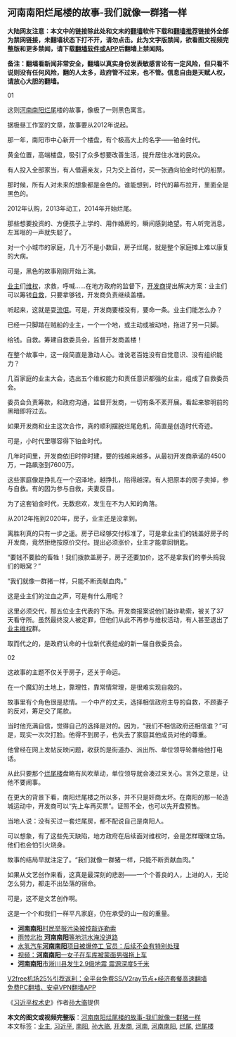  <h2>河南南阳烂尾楼的故事-我们就像一群猪一样</h2> <p class="notice"><b>大陆网友注意：本文中的链接除此处和文末的<a href="https://github.com/bannedbook/fanqiang" >翻墙</a>软件下载和<a href="https://github.com/killgcd/justmysocks/blob/master/README.md">翻墙推荐</a>链接外全部为禁网链接，未翻墙状态下打不开，请勿点击。此为文字版禁闻，欲看图文视频完整版和更多禁闻，请下载<a href="https://github.com/bannedbook/fanqiang">翻墙软件或APP</a>后翻墙上禁闻网。</p><p>备注：翻墙看新闻非常安全，翻墙以真实身份发表敏感言论有一定风险，但只看不说则没有任何风险，翻的人太多，政府管不过来，也不管。信息自由是天赋人权，请放心大胆的翻墙。</b></p>  <div class="entry"> <p>01</p> <p>这则<a href="https://www.bannedbook.org/bnews/tag/%e6%b2%b3%e5%8d%97/" class="st_tag internal_tag" rel="tag" title="标签 河南 下的日志">河南</a><a href="https://www.bannedbook.org/bnews/tag/%E5%8D%97%E9%98%B3/" class="st_tag internal_tag" rel="tag" title="标签 南阳 下的日志">南阳</a><a href="https://www.bannedbook.org/bnews/tag/%E7%83%82%E5%B0%BE/" class="st_tag internal_tag" rel="tag" title="标签 烂尾 下的日志">烂尾</a>楼的故事，像极了一则黑色寓言。</p> <p>据极昼工作室的文章，故事要从2012年说起。</p> <p>那一年，南阳市中心新开一个楼盘，有个极高大上的名字——铂金时代。</p> <p>黄金位置，高端楼盘，吸引了众多想要改善生活，提升居住水准的民众。</p> <p>有人投入全部家当，有人借遍亲友，只为交上首付，买一张通向铂金时代的船票。</p> <p>那时候，所有人对未来的想象都是金色的。谁能想到，时代的幕布拉开，里面全是黑色的。</p> <p>2012年认购，2013年动工，2014年开始烂尾。</p> <p>那些想要投资的、方便孩子上学的、用作婚房的，瞬间感到绝望。有人听完消息，左耳嗡的一声就失聪了。</p> <p>对一个小城市的家庭，几十万不是小数目，房子烂尾，就是整个家庭摊上难以康复的大病。</p> <p>可是，黑色的故事刚刚开始上演。</p>  <p><a href="https://www.bannedbook.org/bnews/tag/%e4%b8%9a%e4%b8%bb/" class="st_tag internal_tag" rel="tag" title="标签 业主 下的日志">业主</a>们<span class='wp_keywordlink_affiliate'><a href="https://www.bannedbook.org/bnews/weiquan/" title="维权" target="_blank">维权</a></span>，求救，呼喊……在地方政府的监督下，<a href="https://www.bannedbook.org/bnews/tag/%e5%bc%80%e5%8f%91%e5%95%86/" class="st_tag internal_tag" rel="tag" title="标签 开发商 下的日志">开发商</a>提出解决方案：业主们可以筹钱<span class='wp_keywordlink'><a href="https://www.bannedbook.org/forum5/topic42.html" title="萨斯、诚信与自救" target="_blank">自救</a></span>，只要拿够钱，开发商负责继续盖楼。</p> <p>听起来，这就是耍<span class='wp_keywordlink'><a href="https://www.bannedbook.org/forum11/topic282.html" title="禁片：评中国共产党的流氓本性" target="_blank">流氓</a></span>。可是，开发商要楼没有，要命一条。业主们能怎么办？</p> <p>已经一只脚踏在贼船的业主，一个一个地，或主动或被动地，拖进了另一只脚。</p> <p>给钱。自救。筹建自救委员会，监督开发商盖楼！</p> <p>在整个故事中，这一段简直是激动人心。谁说老百姓没有自觉意识、没有组织能力？</p> <p>几百家庭的业主大会，选出五个维权能力和责任意识都强的业主，组成了自救委员会。</p> <p>委员会负责筹款，和政府沟通，监督开发商，一切有条不紊开展。看起来黎明前的黑暗即将过去。</p> <p>如果开发商和业主这次合作，真的顺利摆脱烂尾危机，简直是创造时代奇迹。</p> <p>可是，小时代里哪容得下铂金时代。</p> <p>几年时间里，开发商依旧时停时建，要的钱越来越多。从最初开发商承诺的4500万，一路飙涨到7600万。</p> <p>这些家庭像是挣扎在一个沼泽地，越挣扎，陷得越深。有人把原本的房子卖掉，参与自救。有的因为参与自救，夫妻反目。</p>  <p>为了这套铂金时代，无数悲欢，发生在不为人知的角落。</p> <p>从2012年拖到2020年，房子，业主还是没拿到。</p> <p>离胜利真的只有一步之遥。房子已经够交付标准了，可是拿业主们的钱盖好房子的开发商，竟然拒绝按原价交付。提出必须涨价，业主才能拿回钥匙。</p> <p>“要钱不要脸的畜牲！我们拨款盖房子，房子还要加价，这不是拿我们的拳头捣我们的眼窝？”</p> <p>“我们就像一群猪一样，只能不断贡献血肉。”</p> <p>这是业主们的泣血之声，可是有什么用呢？</p> <p>这里必须交代，那五位业主代表的下场。开发商报案说他们敲诈勒索，被关了37天看守所。虽然最终没人被定罪，但他们从此不再参与维权活动，有人甚至退出了<span class='wp_keywordlink'><a href="https://www.bannedbook.org/forum17/" title="业主维权 拆迁上访 拆迁维权" target="_blank">业主维权</a></span>群。</p> <p>取而代之的，是政府认命的十位新代表组成的新一届自救委员会。</p> <p>02</p> <p>这故事的主题不仅关于房子，还关于命运。</p> <p>在一个魔幻的土地上，靠理性，靠常情常理，是很难实现自救的。</p>  <p>故事里有个角色很是悲情。一个中产的丈夫，选择相信政府主导的自救，不顾妻子的反对，筹足交了尾款。</p> <p>当时他充满自信，觉得自己的选择是对的。因为，“我们不相信政府还相信谁？”可是，现实一次次打脸。他得不到房子，也失去了家庭其他成员对他的尊重。</p> <p>他曾经在网上发帖反映问题，收获的是街道办、派出所、单位领导轮番给他打电话。</p> <p>从此只要那个<a href="https://www.bannedbook.org/bnews/tag/%E7%83%82%E5%B0%BE%E6%A5%BC/" class="st_tag internal_tag" rel="tag" title="标签 烂尾楼 下的日志">烂尾楼</a>盘略有风吹草动，单位领导就会凑过来关心。言外之意是，让他不要闹事。</p> <p>在更大的背景下看，南阳烂尾楼之所以多，并不只是奸商太坏。在南阳的那一轮造城运动中，开发商可以“先上车再买票”。证照不全，也可以先开盘预售。</p> <p>当地人说：没有买过一套烂尾房，都不配说自己是南阳人。</p> <p>可以想象，有了这些先天缺陷，地方政府在后续面对维权时，会是怎样暧昧立场。他们也会怕引火烧身。</p> <p>故事的结局早就注定了。“我们就像一群猪一样，只能不断贡献血肉。”</p> <p>如果从文艺创作来看，这真是最深刻的悲剧——一个个善良的人，上进的人，无论怎么努力，都走不出坠落的宿命。</p> <p>可是，这不是文艺创作啊。</p> <p>这是一个个和我们一样平凡家庭，仍在承受的山一般的重量。</p>  <ul class='op-related-articles' title='相关阅读'> <li><a href='https://www.bannedbook.org/bnews/baitai/20201106/1426978.html' target='_blank'><b>河南南阳</b>村民举报污染被控敲诈勒索</a></li> <li><a href='https://www.bannedbook.org/bnews/cbnews/20200722/1364612.html' target='_blank'>雨带北抬 <b>河南南阳</b>等地洪水淹没道路</a></li> <li><a href='https://www.bannedbook.org/bnews/baitai/20191206/1236245.html' target='_blank'>水氢汽车<b>河南南阳</b>项目被爆停工 官员：后续不会有特别处理</a></li> <li><a href='https://www.bannedbook.org/bnews/baitai/20191018/1208912.html' target='_blank'>视频：<b>河南南阳</b>一女子在车库被蒙面男强拖上车</a></li> <li><a href='https://www.bannedbook.org/bnews/baitai/20191004/1201598.html' target='_blank'><b>河南南阳</b>市淅川县发生2.9级地震 震源深度5千米</a></li> </ul> <p class="texttj"> <a href="https://github.com/bannedbook/fanqiang/wiki/V2ray%E6%9C%BA%E5%9C%BA" target="_blank">V2free机场25%引荐返利：全平台免费SS/V2ray节点+经济套餐高速翻墙</a><br/> <a href="https://github.com/bannedbook/fanqiang/wiki/%E7%A6%81%E9%97%BB%E7%BD%91%E5%AE%89%E5%8D%93%E7%BF%BB%E5%A2%99%E6%96%B0%E9%97%BBAPP" target="_blank">免费PC翻墙、安卓VPN翻墙APP</a></p><p>《<span class='wp_keywordlink'><a href="https://www.bannedbook.org/forum2/topic20302.html" title="《习近平权术史》" target="_blank">习近平权术史</a></span>》作者<a href="https://www.bannedbook.org/bnews/tag/%e5%ad%99%e5%a4%a7%e9%aa%86/" class="st_tag internal_tag" rel="tag" title="标签 孙大骆 下的日志">孙大骆</a>提供</p><a name='sharetosocial'></a>       <div><b>本文的图文或视频完整版</b>：<a href='https://www.bannedbook.org/bnews/cbnews/20201202/1440613.html'>河南南阳烂尾楼的故事-我们就像一群猪一样</a></div>  </div><!--END ENTRY--> <div class="postfooter"> <div>本文标签：<a href="https://www.bannedbook.org/bnews/tag/%e4%b8%9a%e4%b8%bb/" rel="tag">业主</a>, <a href="https://www.bannedbook.org/bnews/tag/%e4%b9%a0%e8%bf%91%e5%b9%b3/" rel="tag">习近平</a>, <a href="https://www.bannedbook.org/bnews/tag/%E5%8D%97%E9%98%B3/" rel="tag">南阳</a>, <a href="https://www.bannedbook.org/bnews/tag/%e5%ad%99%e5%a4%a7%e9%aa%86/" rel="tag">孙大骆</a>, <a href="https://www.bannedbook.org/bnews/tag/%e5%bc%80%e5%8f%91%e5%95%86/" rel="tag">开发商</a>, <a href="https://www.bannedbook.org/bnews/tag/%e6%b2%b3%e5%8d%97/" rel="tag">河南</a>, <a href="https://www.bannedbook.org/bnews/tag/%E6%B2%B3%E5%8D%97%E5%8D%97%E9%98%B3/" rel="tag">河南南阳</a>, <a href="https://www.bannedbook.org/bnews/tag/%E7%83%82%E5%B0%BE/" rel="tag">烂尾</a>, <a href="https://www.bannedbook.org/bnews/tag/%E7%83%82%E5%B0%BE%E6%A5%BC/" rel="tag">烂尾楼</a></div>  </div><!--END POSTFOOTER--> 